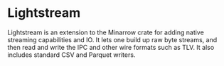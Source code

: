# Lightstream

Lightstream is an extension to the Minarrow crate for adding native streaming capabilities and IO.
It lets one build up raw byte streams, and then read and write the IPC and other wire formats such as TLV.
It also includes standard CSV and Parquet writers.

